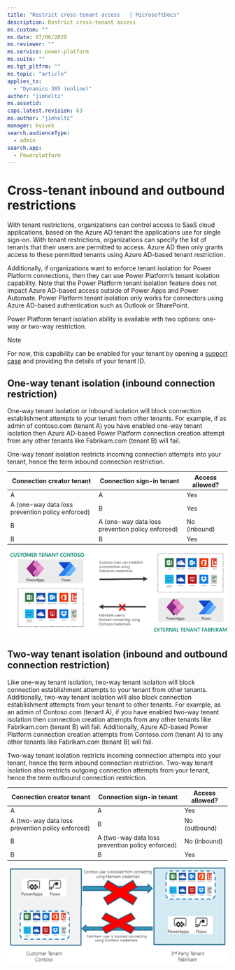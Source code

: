 ```yaml
---
title: "Restrict cross-tenant access   | MicrosoftDocs"
description: Restrict cross-tenant access  
ms.custom: ""
ms.date: 07/06/2020
ms.reviewer: ""
ms.service: power-platform
ms.suite: ""
ms.tgt_pltfrm: ""
ms.topic: "article"
applies_to: 
  - "Dynamics 365 (online)"
author: "jimholtz"
ms.assetid: 
caps.latest.revision: 63
ms.author: "jimholtz"
manager: kvivek
search.audienceType: 
  - admin
search.app: 
  - Powerplatform
---
```

# Cross-tenant inbound and outbound restrictions

With tenant restrictions, organizations can control access to SaaS cloud applications, based on the Azure AD tenant the applications use for single sign-on. With tenant restrictions, organizations can specify the list of tenants that their users are permitted to access. Azure AD then only grants access to these permitted tenants using Azure AD-based tenant restriction. 

Additionally, if organizations want to enforce tenant isolation for Power Platform connections, then they can use Power Platform’s tenant isolation capability. Note that the Power Platform tenant isolation feature does not impact Azure AD-based access outside of Power Apps and Power Automate. Power Platform tenant isolation only works for connectors using Azure AD-based authentication such as Outlook or SharePoint.  

Power Platform tenant isolation ability is available with two options: one-way or two-way restriction.  

> [!NOTE]
> For now, this capability can be enabled for your tenant by opening a [support case](get-help-support.md) and providing the details of your tenant ID.  

## One-way tenant isolation (inbound connection restriction) 

One-way tenant isolation or Inbound isolation will block connection establishment attempts to your tenant from other tenants. For example, if as admin of contoso.com (tenant A) you have enabled one-way tenant isolation then Azure AD-based Power Platform connection creation attempt from any other tenants like Fabrikam.com (tenant B) will fail.  

One-way tenant isolation restricts incoming connection attempts into your tenant, hence the term inbound connection restriction.  

|Connection creator tenant   |Connection sign-in tenant   |Access allowed?   |
|---------|---------|---------|
|A     | A        | Yes         |
|A (one-way data loss prevention policy enforced)     | B        | Yes         |
|B     | A (one-way data loss prevention policy enforced)         | No (inbound)        |
|B     | B        | Yes        |

![Restrict inbound cross-tenant access](media/restrict-inbound-cross-tenant.png "Restrict inbound cross-tenant access")

## Two-way tenant isolation (inbound and outbound connection restriction) 

Like one-way tenant isolation, two-way tenant isolation will block connection establishment attempts to your tenant from other tenants. Additionally, two-way tenant isolation will also block connection establishment attempts from your tenant to other tenants. For example, as an admin of Contoso.com (tenant A), if you have enabled two-way tenant isolation then connection creation attempts from any other tenants like Fabrikam.com (tenant B) will fail. Additionally, Azure AD-based Power Platform connection creation attempts from Contoso.com (tenant A) to any other tenants like Fabrikam.com (tenant B) will fail.  

Two-way tenant isolation restricts incoming connection attempts into your tenant, hence the term inbound connection restriction. Two-way tenant isolation also restricts outgoing connection attempts from your tenant, hence the term outbound connection restriction. 

|Connection creator tenant   |Connection sign-in tenant   |Access allowed?   |
|---------|---------|---------|
|A     | A        | Yes         |
|A (two-way data loss prevention policy enforced)     | B        | No (outbound)         |
|B     | A (two-way data loss prevention policy enforced)         | No (inbound)        |
|B     | B        | Yes        |

![Restrict outbound cross-tenant access](media/restrict-outbound-inbound-cross-tenant.png "Restrict outbound cross-tenant access")